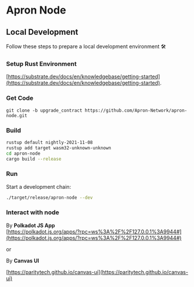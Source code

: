 # Apron Node

## Local Development

Follow these steps to prepare a local development environment :hammer_and_wrench:

### Setup Rust Environment
[https://substrate.dev/docs/en/knowledgebase/getting-started](https://substrate.dev/docs/en/knowledgebase/getting-started).


### Get Code
```
git clone -b upgrade_contract https://github.com/Apron-Network/apron-node.git
```

### Build

```bash
rustup default nightly-2021-11-08
rustup add target wasm32-unknown-unknown
cd apron-node
cargo build --release
```

### Run

Start a development chain:

```bash
./target/release/apron-node --dev
```

### Interact with node

By **Polkadot JS App**  
[https://polkadot.js.org/apps/?rpc=ws%3A%2F%2F127.0.0.1%3A9944#](https://polkadot.js.org/apps/?rpc=ws%3A%2F%2F127.0.0.1%3A9944#)

or

By **Canvas UI**

[https://paritytech.github.io/canvas-ui](https://paritytech.github.io/canvas-ui)
